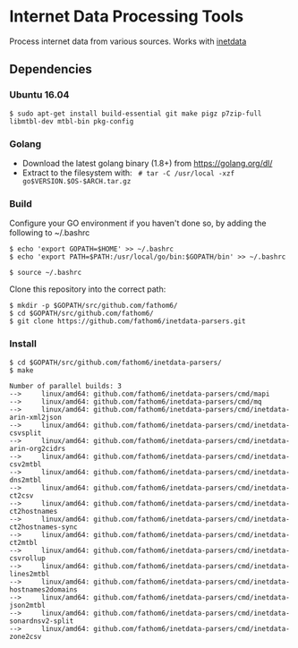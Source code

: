 # Internet Data Processing Tools

Process internet data from various sources. Works with [inetdata](https://github.com/fathom6/inetdata)

## Dependencies

### Ubuntu 16.04
```
$ sudo apt-get install build-essential git make pigz p7zip-full libmtbl-dev mtbl-bin pkg-config
```

### Golang
* Download the latest golang binary (1.8+) from https://golang.org/dl/
* Extract to the filesystem with:
``` # tar -C /usr/local -xzf go$VERSION.$OS-$ARCH.tar.gz```

### Build

Configure your GO environment if you haven't done so, by adding the following to ~/.bashrc

```
$ echo 'export GOPATH=$HOME' >> ~/.bashrc
$ echo 'export PATH=$PATH:/usr/local/go/bin:$GOPATH/bin' >> ~/.bashrc

$ source ~/.bashrc
```

Clone this repository into the correct path:
```
$ mkdir -p $GOPATH/src/github.com/fathom6/
$ cd $GOPATH/src/github.com/fathom6/
$ git clone https://github.com/fathom6/inetdata-parsers.git
```

### Install
```
$ cd $GOPATH/src/github.com/fathom6/inetdata-parsers/
$ make

Number of parallel builds: 3
-->     linux/amd64: github.com/fathom6/inetdata-parsers/cmd/mapi
-->     linux/amd64: github.com/fathom6/inetdata-parsers/cmd/mq
-->     linux/amd64: github.com/fathom6/inetdata-parsers/cmd/inetdata-arin-xml2json
-->     linux/amd64: github.com/fathom6/inetdata-parsers/cmd/inetdata-csvsplit
-->     linux/amd64: github.com/fathom6/inetdata-parsers/cmd/inetdata-arin-org2cidrs
-->     linux/amd64: github.com/fathom6/inetdata-parsers/cmd/inetdata-csv2mtbl
-->     linux/amd64: github.com/fathom6/inetdata-parsers/cmd/inetdata-dns2mtbl
-->     linux/amd64: github.com/fathom6/inetdata-parsers/cmd/inetdata-ct2csv
-->     linux/amd64: github.com/fathom6/inetdata-parsers/cmd/inetdata-ct2hostnames
-->     linux/amd64: github.com/fathom6/inetdata-parsers/cmd/inetdata-ct2hostnames-sync
-->     linux/amd64: github.com/fathom6/inetdata-parsers/cmd/inetdata-ct2mtbl
-->     linux/amd64: github.com/fathom6/inetdata-parsers/cmd/inetdata-csvrollup
-->     linux/amd64: github.com/fathom6/inetdata-parsers/cmd/inetdata-lines2mtbl
-->     linux/amd64: github.com/fathom6/inetdata-parsers/cmd/inetdata-hostnames2domains
-->     linux/amd64: github.com/fathom6/inetdata-parsers/cmd/inetdata-json2mtbl
-->     linux/amd64: github.com/fathom6/inetdata-parsers/cmd/inetdata-sonardnsv2-split
-->     linux/amd64: github.com/fathom6/inetdata-parsers/cmd/inetdata-zone2csv
```


